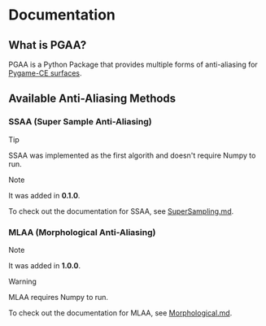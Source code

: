 # Documentation

## What is PGAA?

PGAA is a Python Package that provides multiple forms of anti-aliasing for [Pygame-CE surfaces](https://pyga.me/docs/ref/surface.html).

## Available Anti-Aliasing Methods

### SSAA (Super Sample Anti-Aliasing)
> [!TIP]
> SSAA was implemented as the first algorith and doesn't require Numpy to run.

> [!NOTE]
> It was added in **0.1.0**.

To check out the documentation for SSAA, see [SuperSampling.md](../docs/SuperSampling.md).

### MLAA (Morphological Anti-Aliasing)

> [!NOTE]
> It was added in **1.0.0**.

> [!WARNING]
> MLAA requires Numpy to run.

To check out the documentation for MLAA, see [Morphological.md](../docs/Morphological.md).